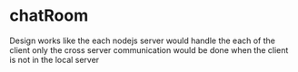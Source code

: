 # chatRoom
Design works like the each nodejs server would handle the each of the client 
only the cross server communication would be done when the client is not in the local server